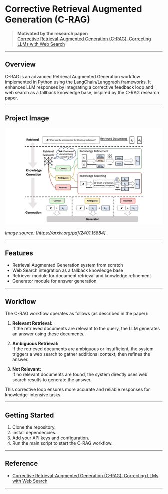 # Corrective Retrieval Augmented Generation (C-RAG)

> **Motivated by the research paper:**  
> [Corrective Retrieval-Augmented Generation (C-RAG): Correcting LLMs with Web Search](https://arxiv.org/pdf/2401.15884)

---

## Overview

C-RAG is an advanced Retrieval Augmented Generation workflow implemented in Python using the LangChain/Langgraoh frameworks. It enhances LLM responses by integrating a corrective feedback loop and web search as a fallback knowledge base, inspired by the C-RAG research paper.

---


## Project Image

![C-RAG Workflow](media/workflow.png)

*Image source: [https://arxiv.org/pdf/2401.15884]*

---

## Features

- Retrieval Augmented Generation system from scratch
- Web Search integration as a fallback knowledge base
- Retriever module for document retrieval and knowledge refinement
- Generator module for answer generation

---

## Workflow

The C-RAG workflow operates as follows (as described in the paper):

1. **Relevant Retrieval:**  
   If the retrieved documents are relevant to the query, the LLM generates an answer using these documents.

2. **Ambiguous Retrieval:**  
   If the retrieved documents are ambiguous or insufficient, the system triggers a web search to gather additional context, then refines the answer.

3. **Not Relevant:**  
   If no relevant documents are found, the system directly uses web search results to generate the answer.

This corrective loop ensures more accurate and reliable responses for knowledge-intensive tasks.

---

## Getting Started

1. Clone the repository.
2. Install dependencies.
3. Add your API keys and configuration.
4. Run the main script to start the C-RAG workflow.

---

## Reference

- [Corrective Retrieval-Augmented Generation (C-RAG): Correcting LLMs with Web Search](https://arxiv.org/pdf/2401.15884)

---